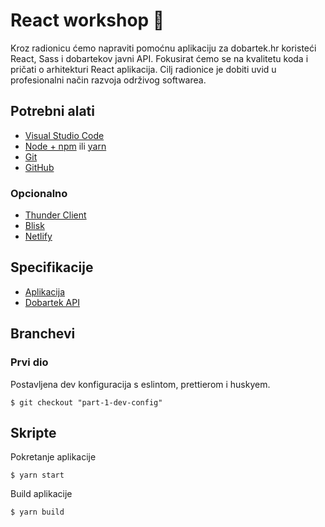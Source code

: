# React workshop 🎨
Kroz radionicu ćemo napraviti pomoćnu aplikaciju za dobartek.hr koristeći React, Sass i dobartekov javni API.
Fokusirat ćemo se na kvalitetu koda i pričati o arhitekturi React aplikacija. Cilj radionice je dobiti uvid u profesionalni način razvoja održivog softwarea.

## Potrebni alati
- [Visual Studio Code](https://code.visualstudio.com/download)
- [Node + npm](https://nodejs.org/en/download/) ili [yarn](https://yarnpkg.com/)
- [Git](https://git-scm.com/book/en/v2/Getting-Started-Installing-Git)
- [GitHub](https://github.com)

### Opcionalno
- [Thunder Client](https://www.thunderclient.io/)
- [Blisk](https://blisk.io/)
- [Netlify](https://www.netlify.com/)

## Specifikacije
- [Aplikacija](./APP_SPECS.md)
- [Dobartek API](./API_SPECS.md)

## Branchevi
### Prvi dio
Postavljena dev konfiguracija s eslintom, prettierom i huskyem. 
```
$ git checkout "part-1-dev-config"
```

## Skripte
Pokretanje aplikacije
```
$ yarn start
```

Build aplikacije
```
$ yarn build
```
